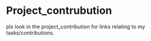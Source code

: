 # Project_contrubution
pls look in the project_contribution for links relating to my tasks/contributions.
